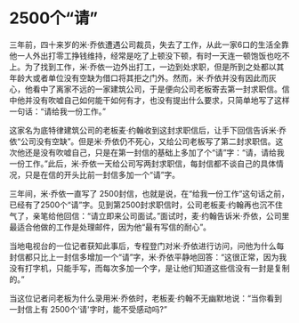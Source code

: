 # 2500个“请”

三年前，四十来岁的米·乔依遭遇公司裁员，失去了工作，从此一家6口的生活全靠他一人外出打零工挣钱维持，经常是吃了上顿没下顿，有时一天连一顿饱饭也吃不上。为了找到工作，米·乔依一边外出打工，一边到处求职，但是所到之处都以其年龄大或者单位没有空缺为借口将其拒之门外。然而，米·乔依并没有因此而灰心，他看中了离家不远的一家建筑公司，于是便向公司老板寄去第一封求职信。信中他并没有吹嘘自己如何能干如何有才，也没有提出什么要求，只简单地写了这样一句话：“请给我一份工作。” 

这家名为底特律建筑公司的老板麦·约翰收到这封求职信后，让手下回信告诉米·乔依“公司没有空缺”。但是米·乔依仍不死心，又给公司老板写了第二封求职信。这次他还是没有吹嘘自己，只是在第一封信的基础上多加了个“请”字：“请，请给我一份工作。”此后，米·乔依一天给公司写两封求职信，每封信都不谈自己的具体情况，只是在信的开头比前一封信多加一个“请”字。 

三年间，米·乔依一直写了 2500封信，也就是说，在“给我一份工作”这句话之前，已经有了2500个“请”字。见到第2500封求职信时，公司老板麦·约翰再也沉不住气了，亲笔给他回信：“请立即来公司面试。”面试时，麦·约翰告诉米·乔依，公司里最适合他做的工作是处理邮件，因为他“最有写信的耐心”。 

当地电视台的一位记者获知此事后，专程登门对米·乔依进行访问，问他为什么每封信都只比上一封信多增加一个“请”字，米·乔依平静地回答：“这很正常，因为我没有打字机，只能手写，而每次多加一个字，是让他们知道这些信没有一封是复制的。” 

当这位记者问老板为什么录用米·乔依时，老板麦·约翰不无幽默地说：“当你看到一封信上有 2500个‘请'字时，能不受感动吗?”
